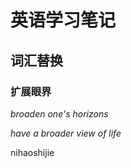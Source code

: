 # 英语学习笔记





## 词汇替换

### 扩展眼界

*broaden one's horizons*

*have a broader view of life*

nihaoshijie






